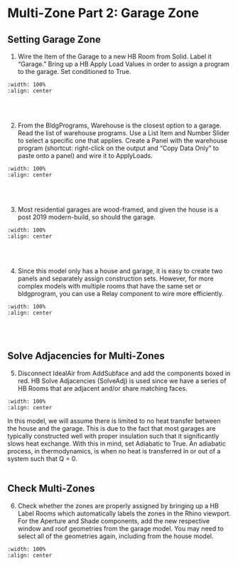 # Multi-Zone Part 2: Garage Zone
## Setting Garage Zone
1. Wire the Item of the Garage to a new HB Room from Solid. Label it “Garage.” Bring up a HB Apply Load Values in order to assign a program to the garage. Set conditioned to True. 
```{image} ../_static/multizone/multizone3_1.1.png
:width: 100%
:align: center
```
<br/><br/>

2. From the BldgPrograms, Warehouse is the closest option to a garage. Read the list of warehouse programs. Use a List Item and Number Slider to select a specific one that applies. Create a Panel with the warehouse program (shortcut: right-click on the output and “Copy Data Only” to paste onto a panel) and wire it to ApplyLoads. 
```{image} ../_static/multizone/multizone3_2.5.png
:width: 100%
:align: center
```
<br/><br/>

3. Most residential garages are wood-framed, and given the house is a post 2019 modern-build, so should the garage. 
```{image} ../_static/multizone/multizone3_3.1.png
:width: 100%
:align: center
```
<br/><br/>

4. Since this model only has a house and garage, it is easy to create two panels and separately assign construction sets. However, for more complex models with multiple rooms that have the same set or bldgprogram, you can use a Relay component to wire more efficiently.  
```{image} ../_static/multizone/multizone3_4.1.png
:width: 100%
:align: center
```
<br/><br/>

## Solve Adjacencies for Multi-Zones
5. Disconnect IdealAir from AddSubface and add the components boxed in red. HB Solve Adjacencies (SolveAdj) is used since we have a series of HB Rooms that are adjacent and/or share matching faces. 
```{image} ../_static/multizone/multizone3_5.1.png
:width: 100%
:align: center
```
In this model, we will assume there is limited to no heat transfer between the house and the garage. This is due to the fact that most garages are typically constructed well with proper insulation such that it significantly slows heat exchange. With this in mind, set Adiabatic to True. An adiabatic process, in thermodynamics, is when no heat is transferred in or out of a system such that Q = 0.
<br/><br/>

## Check Multi-Zones
6. Check whether the zones are properly assigned by bringing up a HB Label Rooms which automatically labels the zones in the Rhino viewport. For the Aperture and Shade components, add the new respective window and roof geometries from the garage model. You may need to select all of the geometries again, including from the house model. 
```{image} ../_static/multizone/multizone3_6.1.png
:width: 100%
:align: center
```
<br/><br/>
